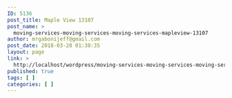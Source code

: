 ```yaml
---
ID: 5136
post_title: Maple View 13107
post_name: >
  moving-services-moving-services-moving-services-mapleview-13107
author: mrgabonijeff@gmail.com
post_date: 2018-03-28 01:38:35
layout: page
link: >
  http://localhost/wordpress/moving-services-moving-services-moving-services-mapleview-13107/
published: true
tags: [ ]
categories: [ ]
---
```

